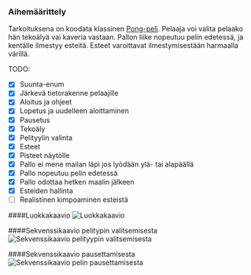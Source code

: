 ### Aihemäärittely

Tarkoituksena on koodata klassinen [Pong-peli](https://en.wikipedia.org/wiki/Pong).
Pelaaja voi valita pelaako hän tekoälyä vai kaveria vastaan. Pallon liike nopeutuu pelin edetessä, ja kentälle ilmestyy esteitä. Esteet varoittavat ilmestymisestään harmaalla värillä.

TODO:
- [X] Suunta-enum
- [X] Järkevä tietorakenne pelaajille
- [X] Aloitus ja ohjeet
- [X] Lopetus ja uudelleen aloittaminen
- [X] Pausetus
- [X] Tekoäly
- [X] Pelityylin valinta
- [X] Esteet
- [X] Pisteet näytölle
- [X] Pallo ei mene mailan läpi jos lyödään ylä- tai alapäällä
- [X] Pallo nopeutuu pelin edetessä
- [X] Pallo odottaa hetken maalin jälkeen
- [X] Esteiden hallinta
- [ ] Realistinen kimpoaminen esteistä

####Luokkakaavio
![Luokkakaavio](Pong_refaktoroinnin_jalkeen_esteilla.png)

####Sekvenssikaavio pelitypin valitsemisesta
![Sekvenssikaavio pelityypin valitsemisesta](sekvenssikaavio_pelinvalinta.png)

####Sekvenssikaavio pausettamisesta
![Sekvenssikaavio pelin pausettamisesta](sekvenssikaavio_pausettaminen.png)
